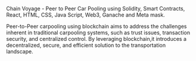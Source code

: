 Chain Voyage - Peer to Peer Car Pooling using Solidity, Smart Contracts, React, HTML, CSS, Java Script, Web3, Ganache and Meta mask.

Peer-to-Peer carpooling using blockchain aims to address the challenges inherent in traditional carpooling systems, such as trust issues, transaction security, and centralized control. By leveraging blockchain,it introduces a decentralized, secure, and efficient solution to the transportation landscape.


